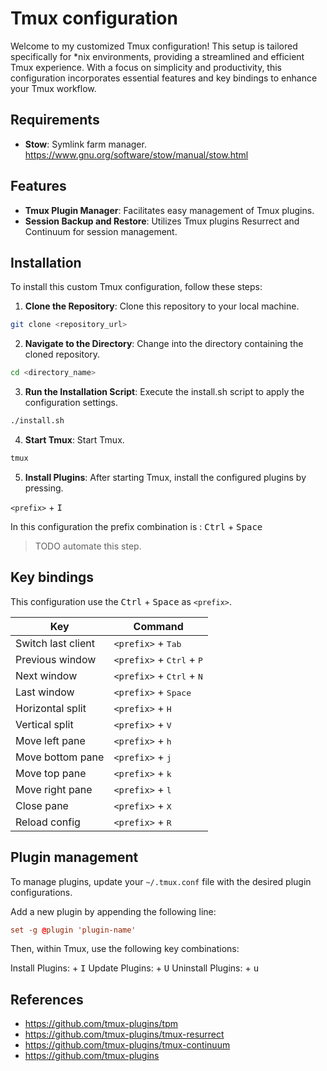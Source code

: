 # Tmux configuration

Welcome to my customized Tmux configuration! This setup is tailored
specifically for *nix environments, providing a streamlined and efficient Tmux
experience. With a focus on simplicity and productivity, this configuration
incorporates essential features and key bindings to enhance your Tmux workflow.

## Requirements

- **Stow**: Symlink farm manager. <https://www.gnu.org/software/stow/manual/stow.html>

## Features

- **Tmux Plugin Manager**: Facilitates easy management of Tmux plugins.
- **Session Backup and Restore**: Utilizes Tmux plugins Resurrect and Continuum for session management.

## Installation

To install this custom Tmux configuration, follow these steps:

1. **Clone the Repository**: Clone this repository to your local machine.

```sh
git clone <repository_url>
```

2. **Navigate to the Directory**: Change into the directory containing the cloned repository.

```sh
cd <directory_name>
```

3. **Run the Installation Script**: Execute the install.sh script to apply the configuration settings.

```sh
./install.sh
```

4. **Start Tmux**: Start Tmux.

```sh
tmux
```

5. **Install Plugins**: After starting Tmux, install the configured plugins by pressing.

`<prefix>` + <kbd>I</kbd>

In this configuration the prefix combination is : <kbd>Ctrl</kbd> + <kbd>Space</kbd>

> TODO automate this step.

## Key bindings

This configuration use the <kbd>Ctrl</kbd> + <kbd>Space</kbd> as `<prefix>`.

| Key | Command |
|-|-|
| Switch last client | `<prefix>` + <kbd>Tab</kbd> |
| Previous window | `<prefix>` + <kbd>Ctrl</kbd> + <kbd>P</kbd> |
| Next window | `<prefix>` + <kbd>Ctrl</kbd> + <kbd>N</kbd> |
| Last window | `<prefix>` + <kbd>Space</kbd> |
| Horizontal split | `<prefix>` + <kbd>H</kbd> |
| Vertical split | `<prefix>` + <kbd>V</kbd> |
| Move left pane | `<prefix>` + <kbd>h</kbd> |
| Move bottom pane | `<prefix>` + <kbd>j</kbd> |
| Move top pane | `<prefix>` + <kbd>k</kbd> |
| Move right pane | `<prefix>` + <kbd>l</kbd> |
| Close pane | `<prefix>` + <kbd>X</kbd> |
| Reload config | `<prefix>` + <kbd>R</kbd> |

## Plugin management

To manage plugins, update your `~/.tmux.conf` file with the desired plugin configurations.

Add a new plugin by appending the following line:

```conf
set -g @plugin 'plugin-name'
```

Then, within Tmux, use the following key combinations:

Install Plugins: <prefix> + <kbd>I</kbd>
Update Plugins: <prefix> + <kbd>U</kbd>
Uninstall Plugins: <prefix> + <kbd>u</kbd>

## References

- <https://github.com/tmux-plugins/tpm>
- <https://github.com/tmux-plugins/tmux-resurrect>
- <https://github.com/tmux-plugins/tmux-continuum>
- <https://github.com/tmux-plugins>
